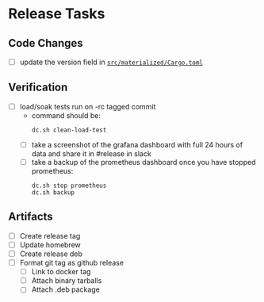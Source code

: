# Release Tasks

## Code Changes

- [ ] update the version field in [`src/materialized/Cargo.toml`](../../src/materialized/Cargo.toml)

## Verification

- [ ] load/soak tests run on -rc tagged commit
  - command should be:
    ```
    dc.sh clean-load-test
    ```
  - [ ] take a screenshot of the grafana dashboard with full 24 hours of data and share
        it in #release in slack
  - [ ] take a backup of the prometheus dashboard once you have stopped prometheus:
    ```
    dc.sh stop prometheus
    dc.sh backup
    ```

## Artifacts

- [ ] Create release tag
- [ ] Update homebrew
- [ ] Create release deb
- [ ] Format git tag as github release
  - [ ] Link to docker tag
  - [ ] Attach binary tarballs
  - [ ] Attach .deb package
